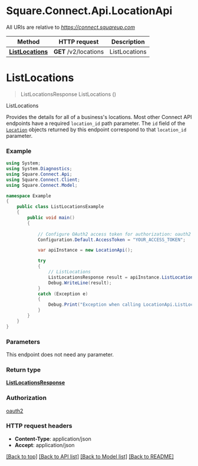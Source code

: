 # Square.Connect.Api.LocationApi

All URIs are relative to *https://connect.squareup.com*

Method | HTTP request | Description
------------- | ------------- | -------------
[**ListLocations**](LocationApi.md#listlocations) | **GET** /v2/locations | ListLocations


<a name="listlocations"></a>
# **ListLocations**
> ListLocationsResponse ListLocations ()

ListLocations

Provides the details for all of a business's locations.  Most other Connect API endpoints have a required `location_id` path parameter. The `id` field of the [`Location`](#type-location) objects returned by this endpoint correspond to that `location_id` parameter.

### Example
```csharp
using System;
using System.Diagnostics;
using Square.Connect.Api;
using Square.Connect.Client;
using Square.Connect.Model;

namespace Example
{
    public class ListLocationsExample
    {
        public void main()
        {
            
            // Configure OAuth2 access token for authorization: oauth2
            Configuration.Default.AccessToken = "YOUR_ACCESS_TOKEN";

            var apiInstance = new LocationApi();

            try
            {
                // ListLocations
                ListLocationsResponse result = apiInstance.ListLocations();
                Debug.WriteLine(result);
            }
            catch (Exception e)
            {
                Debug.Print("Exception when calling LocationApi.ListLocations: " + e.Message );
            }
        }
    }
}
```

### Parameters
This endpoint does not need any parameter.

### Return type

[**ListLocationsResponse**](ListLocationsResponse.md)

### Authorization

[oauth2](../README.md#oauth2)

### HTTP request headers

 - **Content-Type**: application/json
 - **Accept**: application/json

[[Back to top]](#) [[Back to API list]](../README.md#documentation-for-api-endpoints) [[Back to Model list]](../README.md#documentation-for-models) [[Back to README]](../README.md)

